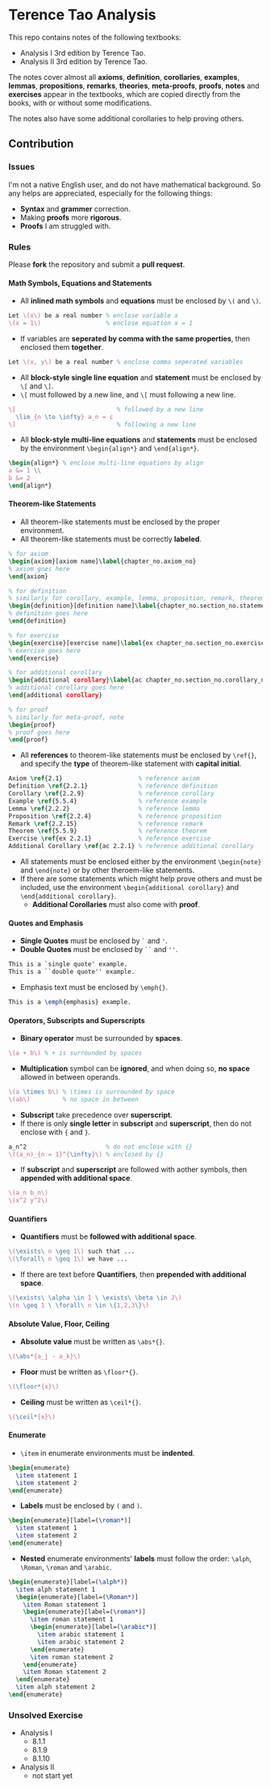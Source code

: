 # Terence Tao Analysis

This repo contains notes of the following textbooks:

- Analysis I 3rd edition by Terence Tao.
- Analysis II 3rd edition by Terence Tao.

The notes cover almost all **axioms**, **definition**, **corollaries**, **examples**, **lemmas**, **propositions**, **remarks**, **theories**, **meta-proofs**, **proofs**, **notes** and **exercises** appear in the textbooks, which are copied directly from the books, with or without some modifications.

The notes also have some additional corollaries to help proving others.

## Contribution

### Issues

I'm not a native English user, and do not have mathematical background. So any helps are appreciated, especially for the following things:

- **Syntax** and **grammer** correction.
- Making **proofs** more **rigorous**.
- **Proofs** I am struggled with.

### Rules

Please **fork** the repository and submit a **pull request**.

#### Math Symbols, Equations and Statements

- All **inlined math symbols** and **equations** must be enclosed by `\(` and `\)`.

```tex
Let \(x\) be a real number % enclose variable x
\(x = 1\)                  % enclose equation x = 1
```

- If variables are **seperated by comma with the same properties**, then enclosed them **together**.

```tex
Let \(x, y\) be a real number % enclose comma seperated variables
```

- All **block-style single line equation** and **statement** must be enclosed by `\[` and `\]`.
- `\[` must followed by a new line, and `\[` must following a new line.

```tex
\[                            % followed by a new line
  \lim_{n \to \infty} a_n = c
\]                            % following a new line
```

- All **block-style multi-line equations** and **statements** must be enclosed by the environment `\begin{align*}` and `\end{align*}`.

```tex
\begin{align*} % enclose multi-line equations by align
a &= 1 \\
b &= 2
\end{align*}
```

#### Theorem-like Statements

- All theorem-like statements must be enclosed by the proper environment.
- All theorem-like statements must be correctly **labeled**.

```tex
% for axiom
\begin{axiom}[axiom name]\label{chapter_no.axiom_no}
% axiom goes here
\end{axiom}

% for definition
% similarly for corollary, example, lemma, proposition, remark, theorem
\begin{definition}[definition name]\label{chapter_no.section_no.statement_no}
% definition goes here
\end{definition}

% for exercise
\begin{exercise}[exercise name]\label{ex chapter_no.section_no.exercise_no}
% exercise goes here
\end{exercise}

% for additional corollary
\begin{additional corollary}\label{ac chapter_no.section_no.corollary_no}
% additional corollary goes here
\end{additional corollary}

% for proof
% similarly for meta-proof, note
\begin{proof}
% proof goes here
\end{proof}
```

- All **references** to theorem-like statements must be enclosed by `\ref{}`, and specify the **type** of theorem-like statement with **capital initial**.

```tex
Axiom \ref{2.1}                     % reference axiom
Definition \ref{2.2.1}              % reference definition
Corollary \ref{2.2.9}               % reference corollary
Example \ref{5.5.4}                 % reference example
Lemma \ref{2.2.2}                   % reference lemma
Proposition \ref{2.2.4}             % reference proposition
Remark \ref{2.2.15}                 % reference remark
Theorem \ref{5.5.9}                 % reference theorem
Exercise \ref{ex 2.2.1}             % reference exercise
Additional Corollary \ref{ac 2.2.1} % reference additional corollary
```

- All statements must be enclosed either by the environment `\begin{note}` and `\end{note}` or by other theroem-like statements.
- If there are some statements which might help prove others and must be included, use the environment `\begin{additional corollary}` and `\end{additional corollary}`.
  - **Additional Corollaries** must also come with **proof**.

#### Quotes and Emphasis

- **Single Quotes** must be enclosed by ``` ` ``` and `'`.
- **Double Quotes** must be enclosed by ``` `` ``` and `''`.

```tex
This is a `single quote' example.
This is a ``double quote'' example.
```

- Emphasis text must be enclosed by `\emph{}`.

```tex
This is a \emph{emphasis} example.
```

#### Operators, Subscripts and Superscripts

- **Binary operator** must be surrounded by **spaces**.

```tex
\(a + b\) % + is surrounded by spaces
```

- **Multiplication** symbol can be **ignored**, and when doing so, **no space** allowed in between operands.

```tex
\(a \times b\) % \times is surrounded by space
\(ab\)         % no space in between
```

- **Subscript** take precedence over **superscript**.
- If there is only **single letter** in **subscript** and **superscript**, then do not enclose with `{` and `}`.

```tex
a_n^2                      % do not enclose with {}
\((a_n)_{n = 1}^{\infty}\) % enclosed by {}
```

- If **subscript** and **superscript** are followed with aother symbols, then **appended with additional space**.

```tex
\(a_n b_n\)
\(x^2 y^2\)
```

#### Quantifiers

- **Quantifiers** must be **followed with additional space**.

```tex
\(\exists\ n \geq 1\) such that ...
\(\forall\ n \geq 1\) we have ...
```

- If there are text before **Quantifiers**, then **prepended with additional space**.

```tex
\(\exists\ \alpha \in I \ \exists\ \beta \in J\)
\(n \geq 1 \ \forall\ n \in \{1,2,3\}\)
```

#### Absolute Value, Floor, Ceiling

- **Absolute value** must be written as `\abs*{}`.

```tex
\(\abs*{a_j - a_k}\)
```

- **Floor** must be written as `\floor*{}`.

```tex
\(\floor*{x}\)
```

- **Ceiling** must be written as `\ceil*{}`.

```tex
\(\ceil*{x}\)
```

#### Enumerate

- `\item` in enumerate environments must be **indented**.

```tex
\begin{enumerate}
  \item statement 1
  \item statement 2
\end{enumerate}
```

- **Labels** must be enclosed by `(` and `)`.

```tex
\begin{enumerate}[label=(\roman*)]
  \item statement 1
  \item statement 2
\end{enumerate}
```

- **Nested** enumerate environments' **labels** must follow the order: `\alph`, `\Roman`, `\roman` and `\arabic`.

```tex
\begin{enumerate}[label=(\alph*)]
  \item alph statement 1
  \begin{enumerate}[label=(\Roman*)]
    \item Roman statement 1
    \begin{enumerate}[label=(\roman*)]
      \item roman statement 1
      \begin{enumerate}[label=(\arabic*)]
        \item arabic statement 1
        \item arabic statement 2
      \end{enumerate}
      \item roman statement 2
    \end{enumerate}
    \item Roman statement 2
  \end{enumerate}
  \item alph statement 2
\end{enumerate}
```

### Unsolved Exercise

- Analysis I
  - 8.1.1
  - 8.1.9
  - 8.1.10
- Analysis II
  - not start yet
